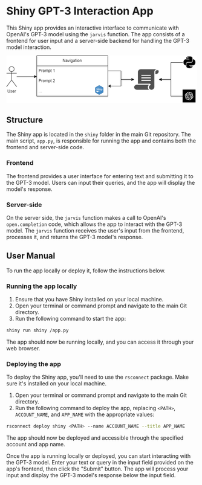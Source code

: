 # Shiny GPT-3 Interaction App

This Shiny app provides an interactive interface to communicate with OpenAI's GPT-3 model using the `jarvis` function. The app consists of a frontend for user input and a server-side backend for handling the GPT-3 model interaction.

<p align='center'><img src="https://github.com/yiqiao-yin/WYN-ESL/blob/main/docs/main.png"></img></p>

## Structure

The Shiny app is located in the `shiny` folder in the main Git repository. The main script, `app.py`, is responsible for running the app and contains both the frontend and server-side code.

### Frontend

The frontend provides a user interface for entering text and submitting it to the GPT-3 model. Users can input their queries, and the app will display the model's response.

### Server-side

On the server side, the `jarvis` function makes a call to OpenAI's `open.completion` code, which allows the app to interact with the GPT-3 model. The `jarvis` function receives the user's input from the frontend, processes it, and returns the GPT-3 model's response.

## User Manual

To run the app locally or deploy it, follow the instructions below.

### Running the app locally

1. Ensure that you have Shiny installed on your local machine.
2. Open your terminal or command prompt and navigate to the main Git directory.
3. Run the following command to start the app:

```sh
shiny run shiny /app.py
```

The app should now be running locally, and you can access it through your web browser.

### Deploying the app

To deploy the Shiny app, you'll need to use the `rsconnect` package. Make sure it's installed on your local machine.

1. Open your terminal or command prompt and navigate to the main Git directory.
2. Run the following command to deploy the app, replacing `<PATH>`, `ACCOUNT_NAME`, and `APP_NAME` with the appropriate values:

```sh
rsconnect deploy shiny <PATH> --name ACCOUNT_NAME --title APP_NAME
```

The app should now be deployed and accessible through the specified account and app name.

Once the app is running locally or deployed, you can start interacting with the GPT-3 model. Enter your text or query in the input field provided on the app's frontend, then click the "Submit" button. The app will process your input and display the GPT-3 model's response below the input field.





